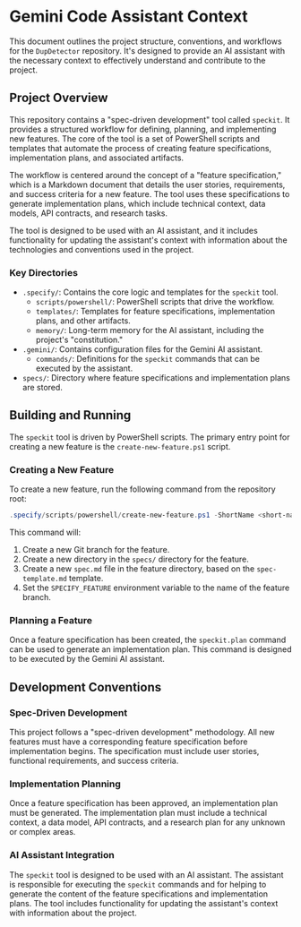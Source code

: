 # Gemini Code Assistant Context

This document outlines the project structure, conventions, and workflows for the `DupDetector` repository. It's designed to provide an AI assistant with the necessary context to effectively understand and contribute to the project.

## Project Overview

This repository contains a "spec-driven development" tool called `speckit`. It provides a structured workflow for defining, planning, and implementing new features. The core of the tool is a set of PowerShell scripts and templates that automate the process of creating feature specifications, implementation plans, and associated artifacts.

The workflow is centered around the concept of a "feature specification," which is a Markdown document that details the user stories, requirements, and success criteria for a new feature. The tool uses these specifications to generate implementation plans, which include technical context, data models, API contracts, and research tasks.

The tool is designed to be used with an AI assistant, and it includes functionality for updating the assistant's context with information about the technologies and conventions used in the project.

### Key Directories

*   `.specify/`: Contains the core logic and templates for the `speckit` tool.
    *   `scripts/powershell/`: PowerShell scripts that drive the workflow.
    *   `templates/`: Templates for feature specifications, implementation plans, and other artifacts.
    *   `memory/`: Long-term memory for the AI assistant, including the project's "constitution."
*   `.gemini/`: Contains configuration files for the Gemini AI assistant.
    *   `commands/`: Definitions for the `speckit` commands that can be executed by the assistant.
*   `specs/`: Directory where feature specifications and implementation plans are stored.

## Building and Running

The `speckit` tool is driven by PowerShell scripts. The primary entry point for creating a new feature is the `create-new-feature.ps1` script.

### Creating a New Feature

To create a new feature, run the following command from the repository root:

```powershell
.specify/scripts/powershell/create-new-feature.ps1 -ShortName <short-name> "<feature-description>"
```

This command will:

1.  Create a new Git branch for the feature.
2.  Create a new directory in the `specs/` directory for the feature.
3.  Create a new `spec.md` file in the feature directory, based on the `spec-template.md` template.
4.  Set the `SPECIFY_FEATURE` environment variable to the name of the feature branch.

### Planning a Feature

Once a feature specification has been created, the `speckit.plan` command can be used to generate an implementation plan. This command is designed to be executed by the Gemini AI assistant.

## Development Conventions

### Spec-Driven Development

This project follows a "spec-driven development" methodology. All new features must have a corresponding feature specification before implementation begins. The specification must include user stories, functional requirements, and success criteria.

### Implementation Planning

Once a feature specification has been approved, an implementation plan must be generated. The implementation plan must include a technical context, a data model, API contracts, and a research plan for any unknown or complex areas.

### AI Assistant Integration

The `speckit` tool is designed to be used with an AI assistant. The assistant is responsible for executing the `speckit` commands and for helping to generate the content of the feature specifications and implementation plans. The tool includes functionality for updating the assistant's context with information about the project.
